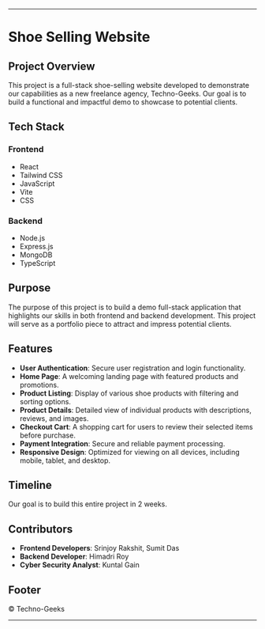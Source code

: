 
---

# Shoe Selling Website

## Project Overview

This project is a full-stack shoe-selling website developed to demonstrate our capabilities as a new freelance agency, Techno-Geeks. Our goal is to build a functional and impactful demo to showcase to potential clients.

## Tech Stack

### Frontend
- React
- Tailwind CSS
- JavaScript
- Vite
- CSS

### Backend
- Node.js
- Express.js
- MongoDB
- TypeScript

## Purpose

The purpose of this project is to build a demo full-stack application that highlights our skills in both frontend and backend development. This project will serve as a portfolio piece to attract and impress potential clients.

## Features

- **User Authentication**: Secure user registration and login functionality.
- **Home Page**: A welcoming landing page with featured products and promotions.
- **Product Listing**: Display of various shoe products with filtering and sorting options.
- **Product Details**: Detailed view of individual products with descriptions, reviews, and images.
- **Checkout Cart**: A shopping cart for users to review their selected items before purchase.
- **Payment Integration**: Secure and reliable payment processing.
- **Responsive Design**: Optimized for viewing on all devices, including mobile, tablet, and desktop.

## Timeline

Our goal is to build this entire project in 2 weeks.

## Contributors

- **Frontend Developers**: Srinjoy Rakshit, Sumit Das
- **Backend Developer**: Himadri Roy
- **Cyber Security Analyst**: Kuntal Gain

## Footer

&copy; Techno-Geeks

---
